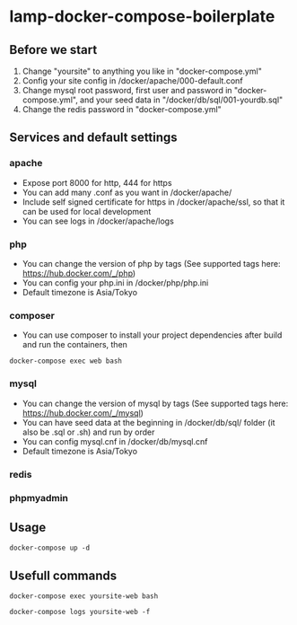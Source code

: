 # lamp-docker-compose-boilerplate

## Before we start
1. Change "yoursite" to anything you like in "docker-compose.yml"
2. Config your site config in /docker/apache/000-default.conf
3. Change mysql root password, first user and password in "docker-compose.yml", and your seed data in "/docker/db/sql/001-yourdb.sql"
4. Change the redis password in "docker-compose.yml"

## Services and default settings

### apache
- Expose port 8000 for http, 444 for https
- You can add many .conf as you want in /docker/apache/
- Include self signed certificate for https in /docker/apache/ssl, so that it can be used for local development
- You can see logs in /docker/apache/logs

### php
- You can change the version of php by tags (See supported tags here: https://hub.docker.com/_/php)
- You can config your php.ini in /docker/php/php.ini
- Default timezone is Asia/Tokyo

### composer
- You can use composer to install your project dependencies after build and run the containers, then
```
docker-compose exec web bash
```

### mysql
- You can change the version of mysql by tags (See supported tags here: https://hub.docker.com/_/mysql)
- You can have seed data at the beginning in /docker/db/sql/ folder (it also be .sql or .sh) and run by order
- You can config mysql.cnf in /docker/db/mysql.cnf
- Default timezone is Asia/Tokyo
  
### redis
### phpmyadmin

## Usage
```
docker-compose up -d
```

## Usefull commands
```
docker-compose exec yoursite-web bash

docker-compose logs yoursite-web -f
```